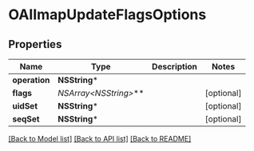 # OAIImapUpdateFlagsOptions

## Properties
Name | Type | Description | Notes
------------ | ------------- | ------------- | -------------
**operation** | **NSString*** |  | 
**flags** | **NSArray&lt;NSString*&gt;*** |  | [optional] 
**uidSet** | **NSString*** |  | [optional] 
**seqSet** | **NSString*** |  | [optional] 

[[Back to Model list]](../README#documentation-for-models) [[Back to API list]](../README#documentation-for-api-endpoints) [[Back to README]](../README)



